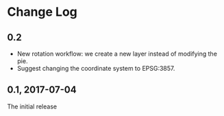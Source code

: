 # Change Log

## 0.2

* New rotation workflow: we create a new layer instead of modifying the pie.
* Suggest changing the coordinate system to EPSG:3857.

## 0.1, 2017-07-04

The initial release
